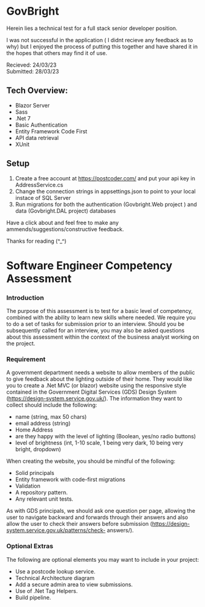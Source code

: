 # GovBright
Herein lies a technical test for a full stack senior developer position.

I was not successful in the application ( I didnt recieve any feedback as to why) but I enjoyed the process of putting this together and have shared it in the hopes that others may find it of use.

Recieved: 24/03/23  
Submitted: 28/03/23

## Tech Overview:
* Blazor Server
* Sass
* .Net 7
* Basic Authentication
* Entity Framework Code First
* API data retrieval
* XUnit

## Setup
1.  Create a free account at https://postcoder.com/ and put your api key in AddressService.cs 
2.  Change the connection strings in appsettings.json to point to your local instace of SQL Server
3.  Run migrations for both the authentication (Govbright.Web project ) and data (Govbright.DAL project) databases

Have a click about and feel free to make any ammends/suggestions/constructive feedback.

Thanks for reading (^_^)

# Software Engineer Competency Assessment

### Introduction
The purpose of this assessment is to test for a basic level of competency, combined with the
ability to learn new skills where needed. We require you to do a set of tasks for submission
prior to an interview. Should you be subsequently called for an interview, you may also be
asked questions about this assessment within the context of the business analyst working
on the project.

### Requirement
A government department needs a website to allow members of the public to give feedback
about the lighting outside of their home. They would like you to create a .Net MVC (or blazor) website
using the responsive style contained in the Government Digital Services (GDS) Design
System (https://design-system.service.gov.uk/). The information they want to collect should
include the following:
* name (string, max 50 chars)
* email address (string)
* Home Address
* are they happy with the level of lighting (Boolean, yes/no radio buttons)
* level of brightness (int, 1-10 scale, 1 being very dark, 10 being very bright,
dropdown)  
  
When creating the website, you should be mindful of the following:
* Solid principals
* Entity framework with code-first migrations
* Validation
* A repository pattern.
* Any relevant unit tests.  
   
As with GDS principals, we should ask one question per page, allowing the user to navigate
backward and forwards through their answers and also allow the user to check their
answers before submission (https://design-system.service.gov.uk/patterns/check-
answers/).  

### Optional Extras
The following are optional elements you may want to include in your project:
* Use a postcode lookup service.
* Technical Architecture diagram
* Add a secure admin area to view submissions.
* Use of .Net Tag Helpers.
* Build pipeline.
